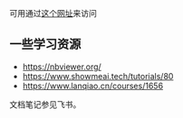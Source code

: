 可用通过[这个网址](https://nbviewer.org/github/jjq419875574/ML-learn/)来访问



## 一些学习资源

- https://nbviewer.org/
- https://www.showmeai.tech/tutorials/80
- https://www.lanqiao.cn/courses/1656



文档笔记参见飞书。